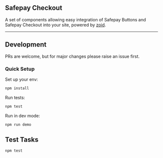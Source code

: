 Safepay Checkout
---------------

A set of components allowing easy integration of Safepay Buttons and Safepay Checkout into your site, powered by
[zoid](https://github.com/krakenjs/zoid).

-----

## Development

PRs are welcome, but for major changes please raise an issue first.

### Quick Setup

Set up your env:

```bash
npm install
```

Run tests:

```bash
npm test
```

Run in dev mode:

```bash
npm run demo
```

## Test Tasks
```
npm test
